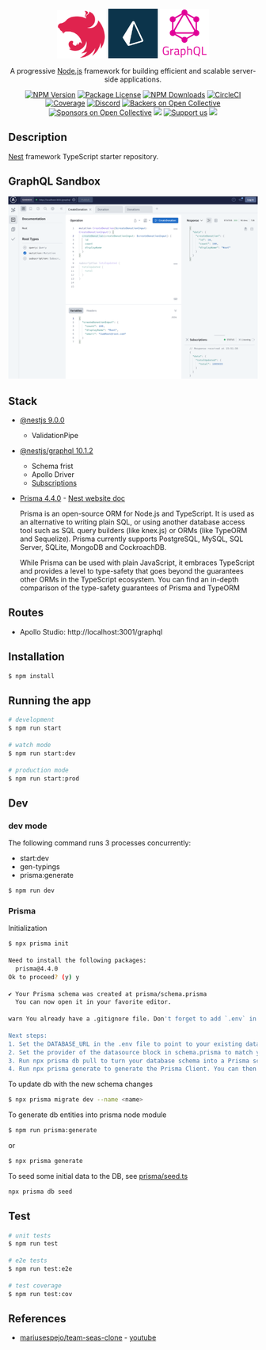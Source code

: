 <p align="center">
  <a href="http://nestjs.com/" target="blank"><img src="./logos/nestjs-logo.svg" width="100" alt="Nest Logo"/></a>
  <a href="https://www.prisma.io/" target="blank"><img src="./logos/prisma-logo.webp" width="100" alt="Prisma Logo"/></a>
  <a href="https://graphql.org/" target="blank"><img src="../teamseas-ui/logos/graphql-logo.png" width="100" alt="GraphQl logo"/></a>
</p>

[circleci-image]: https://img.shields.io/circleci/build/github/nestjs/nest/master?token=abc123def456
[circleci-url]: https://circleci.com/gh/nestjs/nest

  <p align="center">A progressive <a href="http://nodejs.org" target="_blank">Node.js</a> framework for building efficient and scalable server-side applications.</p>
    <p align="center">
<a href="https://www.npmjs.com/~nestjscore" target="_blank"><img src="https://img.shields.io/npm/v/@nestjs/core.svg" alt="NPM Version" /></a>
<a href="https://www.npmjs.com/~nestjscore" target="_blank"><img src="https://img.shields.io/npm/l/@nestjs/core.svg" alt="Package License" /></a>
<a href="https://www.npmjs.com/~nestjscore" target="_blank"><img src="https://img.shields.io/npm/dm/@nestjs/common.svg" alt="NPM Downloads" /></a>
<a href="https://circleci.com/gh/nestjs/nest" target="_blank"><img src="https://img.shields.io/circleci/build/github/nestjs/nest/master" alt="CircleCI" /></a>
<a href="https://coveralls.io/github/nestjs/nest?branch=master" target="_blank"><img src="https://coveralls.io/repos/github/nestjs/nest/badge.svg?branch=master#9" alt="Coverage" /></a>
<a href="https://discord.gg/G7Qnnhy" target="_blank"><img src="https://img.shields.io/badge/discord-online-brightgreen.svg" alt="Discord"/></a>
<a href="https://opencollective.com/nest#backer" target="_blank"><img src="https://opencollective.com/nest/backers/badge.svg" alt="Backers on Open Collective" /></a>
<a href="https://opencollective.com/nest#sponsor" target="_blank"><img src="https://opencollective.com/nest/sponsors/badge.svg" alt="Sponsors on Open Collective" /></a>
  <a href="https://paypal.me/kamilmysliwiec" target="_blank"><img src="https://img.shields.io/badge/Donate-PayPal-ff3f59.svg"/></a>
    <a href="https://opencollective.com/nest#sponsor"  target="_blank"><img src="https://img.shields.io/badge/Support%20us-Open%20Collective-41B883.svg" alt="Support us"></a>
  <a href="https://twitter.com/nestframework" target="_blank"><img src="https://img.shields.io/twitter/follow/nestframework.svg?style=social&label=Follow"></a>
</p>
  <!--[![Backers on Open Collective](https://opencollective.com/nest/backers/badge.svg)](https://opencollective.com/nest#backer)
  [![Sponsors on Open Collective](https://opencollective.com/nest/sponsors/badge.svg)](https://opencollective.com/nest#sponsor)-->

## Description

[Nest](https://github.com/nestjs/nest) framework TypeScript starter repository.

## GraphQL Sandbox

![List](./images/teamseas-api-graphql-sandbox.png)

## Stack

* [@nestjs 9.0.0](https://github.com/nestjs/nest)
  * ValidationPipe
* [@nestjs/graphql 10.1.2](https://docs.nestjs.com/graphql/quick-start)
  * Schema frist
  * Apollo Driver
  * [Subscriptions](https://www.apollographql.com/docs/react/data/subscriptions/)
* [Prisma 4.4.0](https://www.prisma.io/) - [Nest website doc](https://docs.nestjs.com/recipes/prisma)
   
  Prisma is an open-source ORM for Node.js and TypeScript. It is used as an alternative to writing plain SQL, or using another database access tool such as SQL query builders (like knex.js) or ORMs (like TypeORM and Sequelize). Prisma currently supports PostgreSQL, MySQL, SQL Server, SQLite, MongoDB and CockroachDB.

  While Prisma can be used with plain JavaScript, it embraces TypeScript and provides a level to type-safety that goes beyond the guarantees other ORMs in the TypeScript ecosystem. You can find an in-depth comparison of the type-safety guarantees of Prisma and TypeORM

## Routes

* Apollo Studio: http://localhost:3001/graphql

## Installation

```bash
$ npm install
```

## Running the app

```bash
# development
$ npm run start

# watch mode
$ npm run start:dev

# production mode
$ npm run start:prod
```

## Dev

### dev mode

The following command runs 3 processes concurrently:
* start:dev
* gen-typings
* prisma:generate

```bash
$ npm run dev
```
### Prisma

Initialization 

```bash
$ npx prisma init

Need to install the following packages:
  prisma@4.4.0
Ok to proceed? (y) y

✔ Your Prisma schema was created at prisma/schema.prisma
  You can now open it in your favorite editor.

warn You already have a .gitignore file. Don't forget to add `.env` in it to not commit any private information.

Next steps:
1. Set the DATABASE_URL in the .env file to point to your existing database. If your database has no tables yet, read https://pris.ly/d/getting-started
2. Set the provider of the datasource block in schema.prisma to match your database: postgresql, mysql, sqlite, sqlserver, mongodb or cockroachdb.
3. Run npx prisma db pull to turn your database schema into a Prisma schema.
4. Run npx prisma generate to generate the Prisma Client. You can then start querying your database.
```

To update db with the new schema changes

```bash
$ npx prisma migrate dev --name <name>
```

To generate db entities into prisma node module

```bash
$ npm run prisma:generate
```
or 

```bash
$ npx prisma generate
```

To seed some initial data to the DB, see [prisma/seed.ts](prisma/seed.ts)

```bash
npx prisma db seed    
```

## Test

```bash
# unit tests
$ npm run test

# e2e tests
$ npm run test:e2e

# test coverage
$ npm run test:cov
```

## References

* [mariusespejo/team-seas-clone](https://github.com/mariusespejo/team-seas-clone) - [youtube](https://www.youtube.com/watch?v=lddaR8Y-gko)

